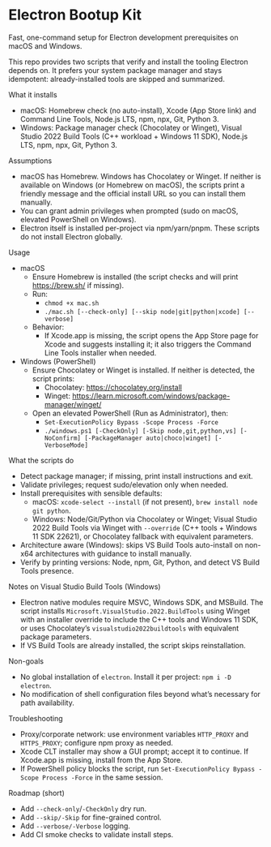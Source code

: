 # Electron Bootup Kit

Fast, one-command setup for Electron development prerequisites on macOS and Windows.

This repo provides two scripts that verify and install the tooling Electron depends on. It prefers your system package manager and stays idempotent: already-installed tools are skipped and summarized.

What it installs
- macOS: Homebrew check (no auto-install), Xcode (App Store link) and Command Line Tools, Node.js LTS, npm, npx, Git, Python 3.
- Windows: Package manager check (Chocolatey or Winget), Visual Studio 2022 Build Tools (C++ workload + Windows 11 SDK), Node.js LTS, npm, npx, Git, Python 3.

Assumptions
- macOS has Homebrew. Windows has Chocolatey or Winget. If neither is available on Windows (or Homebrew on macOS), the scripts print a friendly message and the official install URL so you can install them manually.
- You can grant admin privileges when prompted (sudo on macOS, elevated PowerShell on Windows).
- Electron itself is installed per-project via npm/yarn/pnpm. These scripts do not install Electron globally.

Usage
- macOS
  - Ensure Homebrew is installed (the script checks and will print https://brew.sh/ if missing).
  - Run:
    - `chmod +x mac.sh`
    - `./mac.sh [--check-only] [--skip node|git|python|xcode] [--verbose]`
  - Behavior:
    - If Xcode.app is missing, the script opens the App Store page for Xcode and suggests installing it; it also triggers the Command Line Tools installer when needed.
- Windows (PowerShell)
  - Ensure Chocolatey or Winget is installed. If neither is detected, the script prints:
    - Chocolatey: https://chocolatey.org/install
    - Winget: https://learn.microsoft.com/windows/package-manager/winget/
  - Open an elevated PowerShell (Run as Administrator), then:
    - `Set-ExecutionPolicy Bypass -Scope Process -Force`
    - `./windows.ps1 [-CheckOnly] [-Skip node,git,python,vs] [-NoConfirm] [-PackageManager auto|choco|winget] [-VerboseMode]`

What the scripts do
- Detect package manager; if missing, print install instructions and exit.
- Validate privileges; request sudo/elevation only when needed.
- Install prerequisites with sensible defaults:
  - macOS: `xcode-select --install` (if not present), `brew install node git python`.
  - Windows: Node/Git/Python via Chocolatey or Winget; Visual Studio 2022 Build Tools via Winget with `--override` (C++ tools + Windows 11 SDK 22621), or Chocolatey fallback with equivalent parameters.
- Architecture aware (Windows): skips VS Build Tools auto-install on non-x64 architectures with guidance to install manually.
- Verify by printing versions: Node, npm, Git, Python, and detect VS Build Tools presence.

Notes on Visual Studio Build Tools (Windows)
- Electron native modules require MSVC, Windows SDK, and MSBuild. The script installs `Microsoft.VisualStudio.2022.BuildTools` using Winget with an installer override to include the C++ tools and Windows 11 SDK, or uses Chocolatey’s `visualstudio2022buildtools` with equivalent package parameters.
- If VS Build Tools are already installed, the script skips reinstallation.

Non-goals
- No global installation of `electron`. Install it per project: `npm i -D electron`.
- No modification of shell configuration files beyond what’s necessary for path availability.

Troubleshooting
- Proxy/corporate network: use environment variables `HTTP_PROXY` and `HTTPS_PROXY`; configure npm proxy as needed.
- Xcode CLT installer may show a GUI prompt; accept it to continue. If Xcode.app is missing, install from the App Store.
- If PowerShell policy blocks the script, run `Set-ExecutionPolicy Bypass -Scope Process -Force` in the same session.

Roadmap (short)
- Add `--check-only`/`-CheckOnly` dry run.
- Add `--skip/-Skip` for fine-grained control.
- Add `--verbose/-Verbose` logging.
- Add CI smoke checks to validate install steps.
